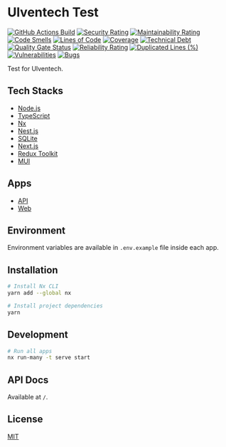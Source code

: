 # Ulventech Test

[![GitHub Actions Build](https://github.com/rafiandria23/ulventech-test/actions/workflows/ci.yaml/badge.svg)](https://github.com/rafiandria23/ulventech-test/actions/workflows/ci.yaml)
[![Security Rating](https://sonarcloud.io/api/project_badges/measure?project=rafiandria23_ulventech-test&metric=security_rating)](https://sonarcloud.io/summary/new_code?id=rafiandria23_ulventech-test)
[![Maintainability Rating](https://sonarcloud.io/api/project_badges/measure?project=rafiandria23_ulventech-test&metric=sqale_rating)](https://sonarcloud.io/summary/new_code?id=rafiandria23_ulventech-test)
[![Code Smells](https://sonarcloud.io/api/project_badges/measure?project=rafiandria23_ulventech-test&metric=code_smells)](https://sonarcloud.io/summary/new_code?id=rafiandria23_ulventech-test)
[![Lines of Code](https://sonarcloud.io/api/project_badges/measure?project=rafiandria23_ulventech-test&metric=ncloc)](https://sonarcloud.io/summary/new_code?id=rafiandria23_ulventech-test)
[![Coverage](https://sonarcloud.io/api/project_badges/measure?project=rafiandria23_ulventech-test&metric=coverage)](https://sonarcloud.io/summary/new_code?id=rafiandria23_ulventech-test)
[![Technical Debt](https://sonarcloud.io/api/project_badges/measure?project=rafiandria23_ulventech-test&metric=sqale_index)](https://sonarcloud.io/summary/new_code?id=rafiandria23_ulventech-test)
[![Quality Gate Status](https://sonarcloud.io/api/project_badges/measure?project=rafiandria23_ulventech-test&metric=alert_status)](https://sonarcloud.io/summary/new_code?id=rafiandria23_ulventech-test)
[![Reliability Rating](https://sonarcloud.io/api/project_badges/measure?project=rafiandria23_ulventech-test&metric=reliability_rating)](https://sonarcloud.io/summary/new_code?id=rafiandria23_ulventech-test)
[![Duplicated Lines (%)](https://sonarcloud.io/api/project_badges/measure?project=rafiandria23_ulventech-test&metric=duplicated_lines_density)](https://sonarcloud.io/summary/new_code?id=rafiandria23_ulventech-test)
[![Vulnerabilities](https://sonarcloud.io/api/project_badges/measure?project=rafiandria23_ulventech-test&metric=vulnerabilities)](https://sonarcloud.io/summary/new_code?id=rafiandria23_ulventech-test)
[![Bugs](https://sonarcloud.io/api/project_badges/measure?project=rafiandria23_ulventech-test&metric=bugs)](https://sonarcloud.io/summary/new_code?id=rafiandria23_ulventech-test)

Test for Ulventech.

## Tech Stacks

- [Node.js](https://nodejs.org)
- [TypeScript](https://typescriptlang.org)
- [Nx](https://nx.dev)
- [Nest.js](https://nestjs.com)
- [SQLite](https://sqlite.org)
- [Next.js](https://nextjs.org)
- [Redux Toolkit](https://redux-toolkit.js.org)
- [MUI](https://mui.com)

## Apps

- [API](apps/api/)
- [Web](apps/web/)

## Environment

Environment variables are available in `.env.example` file inside each app.

## Installation

```zsh
# Install Nx CLI
yarn add --global nx

# Install project dependencies
yarn
```

## Development

```zsh
# Run all apps
nx run-many -t serve start
```

## API Docs

Available at `/`.

## License

[MIT](LICENSE)
